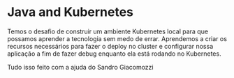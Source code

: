 # Java and Kubernetes

Temos o desafio de construir um ambiente Kubernetes local para que possamos aprender a tecnologia sem medo de errar. Aprendemos a criar os recursos necessários para fazer o deploy no cluster e configurar nossa aplicação a fim de fazer debug enquanto ela está rodando no Kubernetes.



Tudo isso feito com a ajuda do Sandro Giacomozzi